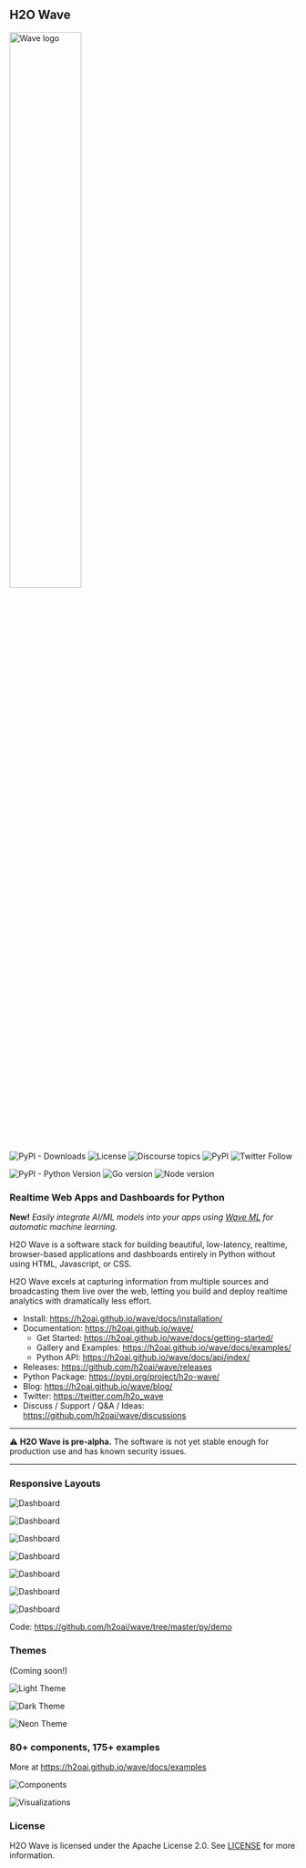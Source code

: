 ## H2O Wave

<img width='50%' src="assets/brand/wave-type-yellow.png" alt="Wave logo">

<p>
  <img alt="PyPI - Downloads" src="https://img.shields.io/pypi/dm/h2o-wave?color=FBE52B">
  <img alt="License" src="https://img.shields.io/github/license/h2oai/wave?color=yellow">
  <img alt="Discourse topics" src="https://img.shields.io/discourse/topics?server=https%3A%2F%2Fh2owave.h2o.ai%2F">
  <img alt="PyPI" src="https://img.shields.io/pypi/v/h2o-wave?label=current-version">
  <img alt="Twitter Follow" src="https://img.shields.io/twitter/follow/h2o_wave">
</p>
<p>
  <img alt="PyPI - Python Version" src="https://img.shields.io/pypi/pyversions/h2o-wave?color=3677AF">
  <img alt="Go version" src="https://img.shields.io/static/v1?label=golang&message=1.13.10&color=70C8D6">
  <img alt="Node version" src="https://img.shields.io/static/v1?label=nodejs&message=14.4.0&color=73AB63">
</p>

### Realtime Web Apps and Dashboards for Python

**New!** *Easily integrate AI/ML models into your apps using [Wave ML](https://github.com/h2oai/wave-ml) for automatic machine learning.*

H2O Wave is a software stack for building beautiful, low-latency, realtime, browser-based applications and dashboards entirely in Python without using HTML, Javascript, or CSS.

H2O Wave excels at capturing information from multiple sources and broadcasting them live over the web, letting you build and deploy realtime analytics with dramatically less effort.

- Install: https://h2oai.github.io/wave/docs/installation/
- Documentation: https://h2oai.github.io/wave/
  - Get Started: https://h2oai.github.io/wave/docs/getting-started/
  - Gallery and Examples: https://h2oai.github.io/wave/docs/examples/
  - Python API: https://h2oai.github.io/wave/docs/api/index/
- Releases: https://github.com/h2oai/wave/releases
- Python Package: https://pypi.org/project/h2o-wave/
- Blog: https://h2oai.github.io/wave/blog/
- Twitter: https://twitter.com/h2o_wave
- Discuss / Support / Q&A / Ideas: https://github.com/h2oai/wave/discussions

---

:warning: **H2O Wave is pre-alpha.** The software is not yet stable enough for production use and has known security issues.

---

### Responsive Layouts

![Dashboard](website/blog/assets/2021-01-17/dashboards.png)

![Dashboard](website/blog/assets/2021-01-17/dashboard_red.png)

![Dashboard](website/blog/assets/2021-01-17/dashboard_blue.png)

![Dashboard](website/blog/assets/2021-01-17/dashboard_orange.png)

![Dashboard](website/blog/assets/2021-01-17/dashboard_cyan.png)

![Dashboard](website/blog/assets/2021-01-17/dashboard_mint.png)

![Dashboard](website/blog/assets/2021-01-17/dashboard_purple.png)

Code: https://github.com/h2oai/wave/tree/master/py/demo

### Themes

(Coming soon!)

![Light Theme](assets/visuals/theme-light.png)

![Dark Theme](assets/visuals/theme-dark.png)

![Neon Theme](assets/visuals/theme-neon.png)

### 80+ components, 175+ examples

More at https://h2oai.github.io/wave/docs/examples

![Components](assets/visuals/components-1.png)

![Visualizations](assets/visuals/components-2.png)

### License

H2O Wave is licensed under the Apache License 2.0. See [LICENSE](LICENSE) for more information.